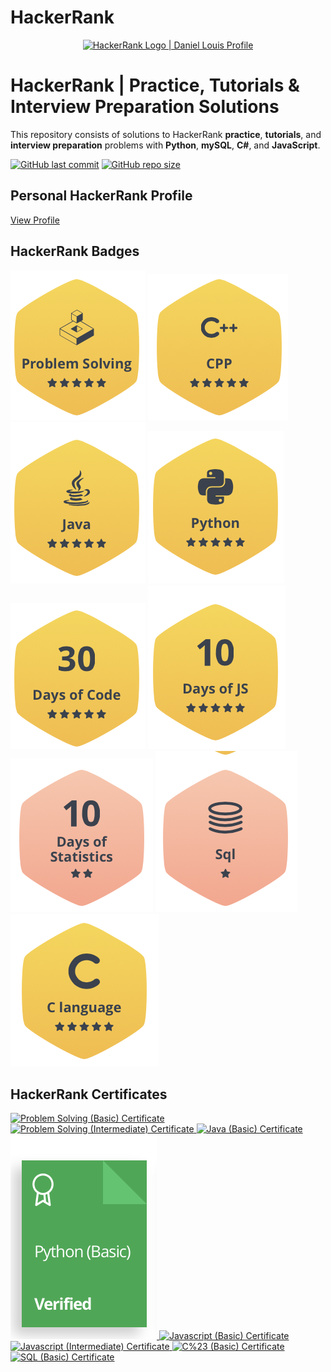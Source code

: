 # HackerRank
<p align="center">
    <a href="https://www.hackerrank.com/llouis5314">
        <img alt="HackerRank Logo | Daniel Louis Profile" src="https://hrcdn.net/fcore/assets/brand/typemark_60x200-7435b42d20.svg" >
    </a>
</p>

# HackerRank | Practice, Tutorials & Interview Preparation Solutions

This repository consists of solutions to HackerRank **practice**, **tutorials**, and **interview preparation** problems with **Python**, **mySQL**, **C#**, and **JavaScript**.

[![GitHub last commit](https://img.shields.io/github/last-commit/DanieTlLouis/HackerRank)](https://github.com/DanieTlLouis/HackerRank/commits)
[![GitHub repo size](https://img.shields.io/github/repo-size/DanieTlLouis/HackerRank)](https://github.com/DanieTlLouis/HackerRank/archive/master.zip)

## Personal HackerRank Profile

[View Profile](https://www.hackerrank.com/llouis5314)

## HackerRank Badges

![Problem Solving](/Badges/problemSolving_5star.png)
![C++](Badges/cpp_5star.png)
![Java](Badges/java_5star.png)
![Python](/Badges/python_5star.png)
![30 Days of Code](/Badges/30DaysOfCode_5star.png)
![10 Days of JavaScript](/Badges/10DaysOfJS_5star.png)
![10 Days of Statistics](/Badges/10DaysOfStatistics_2star.png)
![SQL](/Badges/sql_1star.png)
![C](/Badges/c_5star.png)

## HackerRank Certificates

<a href=”Badges/Certificates/ProblemSolving_Basic.png”>
	<img src=”Badges/ProblemSolving_Basic_Certificate.png” alt="Problem Solving (Basic) Certificate">
</a>
<a href=”Badges/Certificates/ProblemSolving_Intermidiate.png”>
	<img src=”Badges/ProblemSolving_Intermediate_Certificate.png” alt="Problem Solving (Intermediate) Certificate">
</a>
<a href=”Badges/Certificates/Java.png”>
	<img src=”Badges/Java_Basic_Certificate.png” alt="Java (Basic) Certificate">
</a>
<a href="Badges/Certificates/Python.png">
    	<img src="Badges/Python_Basic_Certificate.png" alt="Python (Basic) Certificate"/>
</a>
<a href=”Bradges/Certificates/JavaScript_Basic.png>
	<img src=”Badges/JavaScript_Basic_Certificate.png” alt="Javascript (Basic) Certificate">
</a>
<a href=”Badges/Certificates/Javascript_Intermediate.png”>
	<img src=”Badges/Javascript_Intermediate_Certificate.png” alt="Javascript (Intermediate) Certificate">
</a>
<a href=”Badges/Certificates/C%23.png”>
	<img src=”Badges/C%23_Basic_Certificate.png” alt="C%23 (Basic) Certificate">
</a>
<a href=”Badges/Certificates/SQL.png>
	<img src=”Badges/SQL_Basic_Certificate.png” alt="SQL (Basic) Certificate">
</a>
